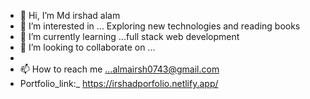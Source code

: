 - 👋 Hi, I’m Md irshad alam
- 👀 I’m interested in ... Exploring new technologies and reading books
- 🌱 I’m currently learning ...full stack web development 
- 💞️ I’m looking to collaborate on ...
- 
- 📫 How to reach me ...almairsh0743@gmail.com
- Portfolio_link:_  https://irshadporfolio.netlify.app/

<!---
MyHobbies0/MyHobbies0 is a ✨ special ✨ repository because its `README.md` (this file) appears on your GitHub profile.
You can click the Preview link to take a look at your changes.
--->

